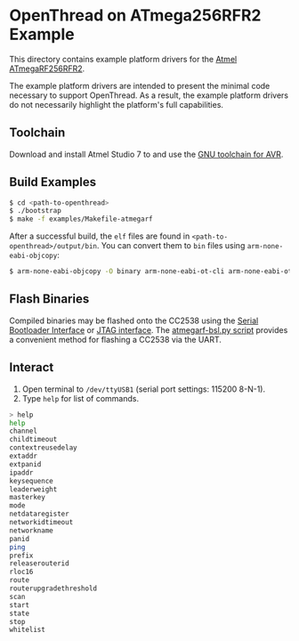 # OpenThread on ATmega256RFR2 Example

This directory contains example platform drivers for the [Atmel
ATmegaRF256RFR2][atmegarf].

[atmegarf]: http://www.atmel.com/devices/ATMEGA256RFR2.aspx

The example platform drivers are intended to present the minimal code
necessary to support OpenThread.  As a result, the example platform
drivers do not necessarily highlight the platform's full capabilities.

## Toolchain

Download and install Atmel Studio 7 to and use the [GNU toolchain for
AVR][gnu-toolchain].

[gnu-toolchain]: http://www.atmel.com/tools/atmelstudio.aspx

## Build Examples

```bash
$ cd <path-to-openthread>
$ ./bootstrap
$ make -f examples/Makefile-atmegarf
```

After a successful build, the `elf` files are found in
`<path-to-openthread>/output/bin`.  You can convert them to `bin`
files using `arm-none-eabi-objcopy`:
```bash
$ arm-none-eabi-objcopy -O binary arm-none-eabi-ot-cli arm-none-eabi-ot-cli.bin
```

## Flash Binaries

Compiled binaries may be flashed onto the CC2538 using the [Serial
Bootloader Interface][atmegarf-bsl] or [JTAG interface][jtag].  The
[atmegarf-bsl.py script][atmegarf-bsl-tool] provides a convenient method
for flashing a CC2538 via the UART.

[atmegarf-bsl]: http://www.ti.com/lit/an/swra466a/swra466a.pdf
[atmegarf-bsl-tool]: https://github.com/JelmerT/atmegarf-bsl
[jtag]: https://en.wikipedia.org/wiki/JTAG

## Interact

1. Open terminal to `/dev/ttyUSB1` (serial port settings: 115200 8-N-1).
2. Type `help` for list of commands.

```bash
> help
help
channel
childtimeout
contextreusedelay
extaddr
extpanid
ipaddr
keysequence
leaderweight
masterkey
mode
netdataregister
networkidtimeout
networkname
panid
ping
prefix
releaserouterid
rloc16
route
routerupgradethreshold
scan
start
state
stop
whitelist
```
